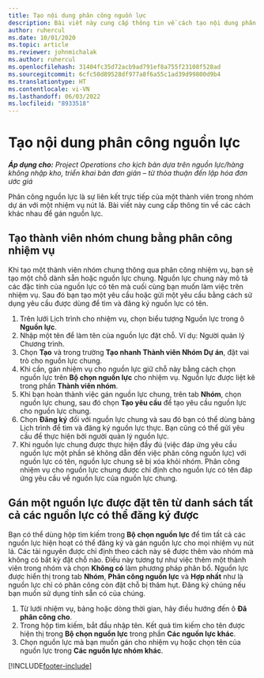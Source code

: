 ```yaml
---
title: Tạo nội dung phân công nguồn lực
description: Bài viết này cung cấp thông tin về cách tạo nội dung phân công nguồn lực chung và có tên.
author: ruhercul
ms.date: 10/01/2020
ms.topic: article
ms.reviewer: johnmichalak
ms.author: ruhercul
ms.openlocfilehash: 31404fc35d72acb9ad791ef8a755f23108f528ad
ms.sourcegitcommit: 6cfc50d89528df977a8f6a55c1ad39d99800d9b4
ms.translationtype: HT
ms.contentlocale: vi-VN
ms.lasthandoff: 06/03/2022
ms.locfileid: "8933518"
---
```

# <a name="create-resource-assignments"></a>Tạo nội dung phân công nguồn lực

_**Áp dụng cho:** Project Operations cho kịch bản dựa trên nguồn lực/hàng không nhập kho, triển khai bản đơn giản – từ thỏa thuận đến lập hóa đơn ước giá_


Phân công nguồn lực là sự liên kết trực tiếp của một thành viên trong nhóm dự án với một nhiệm vụ nút lá. Bài viết này cung cấp thông tin về các cách khác nhau để gán nguồn lực.

## <a name="create-a-generic-team-member-through-task-assignment"></a>Tạo thành viên nhóm chung bằng phân công nhiệm vụ


Khi tạo một thành viên nhóm chung thông qua phân công nhiệm vụ, bạn sẽ tạo một chỗ dành sẵn hoặc nguồn lực chung. Nguồn lực chung này mô tả các đặc tính của nguồn lực có tên mà cuối cùng bạn muốn làm việc trên nhiệm vụ. Sau đó bạn tạo một yêu cầu hoặc gửi một yêu cầu bằng cách sử dụng yêu cầu được dùng để tìm và đăng ký nguồn lực có tên.

1. Trên lưới Lịch trình cho nhiệm vụ, chọn biểu tượng Nguồn lực trong ô **Nguồn lực**.
2. Nhập một tên để làm tên của nguồn lực đặt chỗ. Ví dụ: Người quản lý Chương trình.
3. Chọn **Tạo** và trong trường **Tạo nhanh Thành viên Nhóm Dự án**, đặt vai trò cho nguồn lực chung.
4. Khi cần, gán nhiệm vụ cho nguồn lực giữ chỗ này bằng cách chọn nguồn lực trên **Bộ chọn nguồn lực** cho nhiệm vụ. Nguồn lực được liệt kê trong phần **Thành viên nhóm**.
5. Khi bạn hoàn thành việc gán nguồn lực chung, trên tab **Nhóm**, chọn nguồn lực chung, sau đó chọn **Tạo yêu cầu** để tạo yêu cầu nguồn lực cho nguồn lực chung.
6. Chọn **Đăng ký** đối với nguồn lực chung và sau đó bạn có thể dùng bảng Lịch trình để tìm và đăng ký nguồn lực thực. Bạn cũng có thể gửi yêu cầu để thực hiện bởi người quản lý nguồn lực.
7. Khi nguồn lực chung được thực hiện đầy đủ (việc đáp ứng yêu cầu nguồn lực một phần sẽ không dẫn đến việc phân công nguồn lực) với nguồn lực có tên, nguồn lực chung sẽ bị xóa khỏi nhóm. Phân công nhiệm vụ cho nguồn lực chung được chỉ định cho nguồn lực có tên đáp ứng yêu cầu về nguồn lực của nguồn lực chung.

## <a name="assign-a-named-resource-from-the-list-of-all-bookable-resources"></a>Gán một nguồn lực được đặt tên từ danh sách tất cả các nguồn lực có thể đăng ký được

Bạn có thể dùng hộp tìm kiếm trong **Bộ chọn nguồn lực** để tìm tất cả các nguồn lực hiện hoạt có thể đăng ký và gán nguồn lực cho mọi nhiệm vụ nút lá. Các tài nguyên được chỉ định theo cách này sẽ được thêm vào nhóm mà không có bất kỳ đặt chỗ nào. Điều này tương tự như việc thêm một thành viên trong nhóm và chọn **Không có** làm phương pháp phân bổ. Nguồn lực được hiển thị trong tab **Nhóm**, **Phân công nguồn lực** và **Hợp nhất** như là nguồn lực chỉ có phân công còn đặt chỗ bị thâm hụt. Đăng ký chúng nếu bạn muốn sử dụng tính sẵn có của chúng.

1. Từ lưới nhiệm vụ, bảng hoặc dòng thời gian, hãy điều hướng đến ô **Đã phân công cho**.
2. Trong hộp tìm kiếm, bắt đầu nhập tên. Kết quả tìm kiếm cho tên được hiện thị trong **Bộ chọn nguồn lực** trong phần **Các nguồn lực khác**.
3. Chọn nguồn lực mà bạn muốn gán cho nhiệm vụ hoặc chọn tên của nguồn lực trong **Các nguồn lực nhóm khác**.


[!INCLUDE[footer-include](../includes/footer-banner.md)]